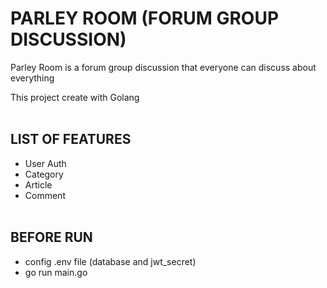 # PARLEY ROOM (FORUM GROUP DISCUSSION)
Parley Room is a forum group discussion that everyone can discuss about everything

This project create with Golang
<br><br>

## LIST OF FEATURES
- User Auth
- Category
- Article
- Comment
<br><br>

## BEFORE RUN
- config .env file (database and jwt_secret)
- go run main.go
